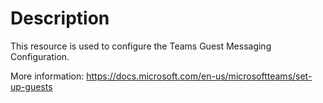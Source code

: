 # Description

This resource is used to configure the Teams Guest Messaging Configuration.

More information: https://docs.microsoft.com/en-us/microsoftteams/set-up-guests
